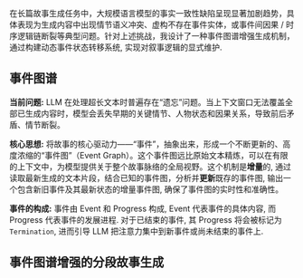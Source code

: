 在长篇故事生成任务中，大规模语言模型的事实一致性缺陷呈现显著加剧趋势，具体表现为生成内容中出现情节语义冲突、虚构不存在事件实体，或事件间因果 / 时序逻辑链断裂等典型问题。针对上述挑战，我设计了一种事件图谱增强生成机制，通过构建动态事件状态转移系统, 实现对叙事逻辑的显式维护.

## 事件图谱

**当前问题:** LLM 在处理超长文本时普遍存在“遗忘”问题。当上下文窗口无法覆盖全部已生成内容时，模型会丢失早期的关键情节、人物状态和因果关系，导致前后矛盾、情节断裂。

**核心思想:** 将故事的核心驱动力——“事件”，抽象出来，形成一个不断更新的、高度浓缩的“事件图”（Event Graph）。这个事件图远比原始文本精炼，可以在有限的上下文中，为模型提供关于整个故事脉络的全局视野。这个机制是**增量**的, 通过读取最新生成的文本片段，结合已知的事件图，分析并**更新**既存的事件图, 输出一个包含新旧事件及其最新状态的增量事件图, 确保了事件图的实时性和准确性。

**事件的构成:** 事件由 Event 和 Progress 构成, Event 代表事件的具体内容, 而 Progress 代表事件的发展进程. 对于已结束的事件, 其 Progress 将会被标记为 `Termination`, 进而引导 LLM 把注意力集中到新事件或尚未结束的事件上.

## 事件图谱增强的分段故事生成



